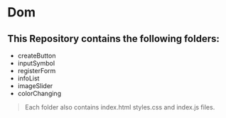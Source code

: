 # Dom

## This Repository contains the following folders:

* createButton
* inputSymbol
* registerForm
* infoList
* imageSlider
* colorChanging


> Each folder also contains index.html
> styles.css and index.js files. 
